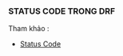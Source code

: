 ### STATUS CODE TRONG DRF


Tham khảo : 

- [Status Code](https://www.django-rest-framework.org/api-guide/status-codes/)
